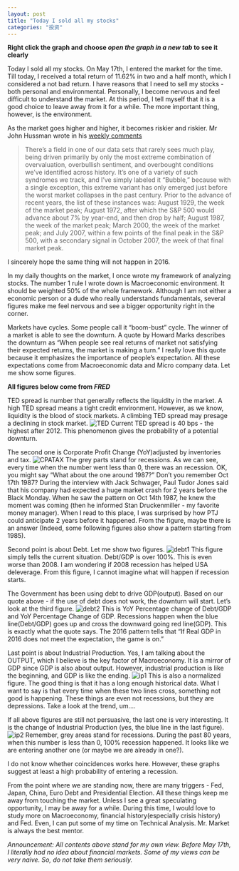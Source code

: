 ```yaml
---
layout: post
title: "Today I sold all my stocks"
categories: "投资"
---
```


**Right click the graph and choose _open the graph in a new tab_ to see it clearly**

Today I sold all my stocks. On May 17th, I entered the market for the time. Till today, I received a total return of 11.62% in two and a half month, which I considered a not bad return. I have reasons that I need to sell my stocks - both personal and environmental. Personally, I become nervous and feel difficult to understand the market. At this period, I tell myself that it is a good choice to leave away from it for a while. The more important thing, however, is the environment.

As the market goes higher and higher, it becomes riskier and riskier. Mr John Hussman wrote in his [weekly comments](http://www.hussmanfunds.com/wmc/wmc160725.htm)

> There’s a field in one of our data sets that rarely sees much play, being driven primarily by only the most extreme combination of overvaluation, overbullish sentiment, and overbought conditions we’ve identified across history. It’s one of a variety of such syndromes we track, and I’ve simply labeled it “Bubble,” because with a single exception, this extreme variant has only emerged just before the worst market collapses in the past century. Prior to the advance of recent years, the list of these instances was: August 1929, the week of the market peak; August 1972, after which the S&P 500 would advance about 7% by year-end, and then drop by half; August 1987, the week of the market peak; March 2000, the week of the market peak; and July 2007, within a few points of the final peak in the S&P 500, with a secondary signal in October 2007, the week of that final market peak.

I sincerely hope the same thing will not happen in 2016. 

In my daily thoughts on the market, I once wrote my framework of analyzing stocks. The number 1 rule I wrote down is Macroeconomic environment. It should be weighted 50% of the whole framework. Although I am not either a economic person or a dude who really understands fundamentals, several figures make me feel nervous and see a bigger opportunity right in the corner.

Markets have cycles. Some people call it “boom-bust” cycle. The winner of a market is able to see the downturn. A quote by Howard Marks describes the downturn as “When people see real returns of market not satisfying their expected returns, the market is making a turn.” I really love this quote because it emphasizes the importance of people’s expectation. All these expectations come from Macroeconomic data and Micro company data. Let me show some figures.

**All figures below come from _FRED_**

TED spread is number that generally reflects the liquidity in the market. A high TED spread means a tight credit environment. However, as we know, liquidity is the blood of stock markets. A climbing TED spread may presage a declining in stock market.
![TED]({{site.url}}/assets/fedgraphs/fredgraph-8.png)
Current TED spread is 40 bps - the highest after 2012. This phenomenon gives the probability of a potential downturn.

The second one is Corporate Profit Change (YoY)adjusted by inventories and tax. 
![CPATAX]({{site.url}}/assets/fedgraphs/fredgraph.png) 
The grey parts stand for recessions. As we can see, every time when the number went less than 0, there was an recession. OK, you might say “What about the one around 1987?” Don’t you remember Oct 17th 1987? During the interview with Jack Schwager,  Paul Tudor Jones said that his company had expected a huge market crash for 2 years before the Black Monday. When he saw the pattern on Oct 14th 1987, he knew the moment was coming (then he informed Stan Druckenmiller - my favorite money manager). When I read to this place, I was surprised by how PTJ could anticipate 2 years before it happened. From the figure, maybe there is an answer (Indeed, some following figures also show a pattern starting from 1985). 

Second point is about Debt. Let me show two figures.
![debt1]({{site.url}}/assets/fedgraphs/fredgraph-7.png)
This figure simply tells the current situation. Debt/GDP is over 100%. This is even worse than 2008. I am wondering if 2008 recession has helped USA deleverage. From this figure, I cannot imagine what will happen if recession starts.

The Government has been using debt to drive GDP(output). Based on our quote above - if the use of debt does not work, the downturn will start. Let’s look at the third figure.
![debt2]({{site.url}}/assets/fedgraphs/fredgraph-4.png)
This is YoY Percentage change of Debt/GDP and YoY Percentage Change of GDP. Recessions happen when the blue line(Debt/GDP) goes up and cross the downward going red line(GDP). This is exactly what the quote says. The 2016 pattern tells that “If Real GDP in 2016 does not meet the expectation, the game is on.”

Last point is about Industrial Production. Yes, I am talking about the OUTPUT, which I believe is the key factor of Macroeconomy. It is a mirror of GDP since GDP is also about output. However, industrial production is like the beginning, and GDP is like the ending.
![ip1]({{site.url}}/assets/fedgraphs/fredgraph-5.png)
This is also a normalized figure. The good thing is that it has a long enough historical data. What I want to say is that every time when these two lines cross, something not good is happening. These things are even not recessions, but they are depressions. Take a look at the trend, um….

If all above figures are still not persuasive, the last one is very interesting. It is the change of Industrial Production (yes, the blue line in the last figure).
![ip2]({{site.url}}/assets/fedgraphs/fredgraph-6.png)
Remember, grey areas stand for recessions. During the past 80 years, when this number is less than 0, 100% recession happened. It looks like we are entering another one (or maybe we are already in one?). 

I do not know whether coincidences works here. However, these graphs suggest at least a high probability of entering a  recession.

From the point where we are standing now, there are many triggers - Fed, Japan, China, Euro Debt and Presidential Election. All these things keep me away from touching the market. Unless I see a great speculating opportunity, I may be away for a while. During this time, I would love to study more on Macroeconomy, financial history(especially crisis history) and Fed. Even, I can put some of my time on Technical Analysis. Mr. Market is always the best mentor.

_Announcement: All contents above stand for my own view. Before May 17th, I literally had no idea about financial markets. Some of my views can be very naive. So, do not take them seriously._
